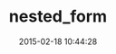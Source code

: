 ---
layout: post
title:  "nested_form"
repo:   "ryanb/nested_form"
date:   2015-02-18 10:44:28
gemurl: http://github.com/ryanb/nested_form
---